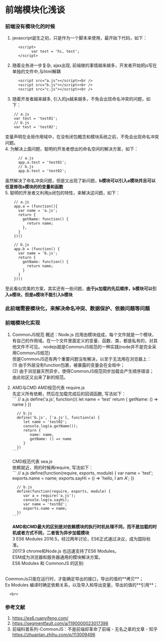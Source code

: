 # 前端模块化浅谈

### 前端没有模块化的时候
1. javascript诞生之初，只是作为一个脚本来使用，最开始下代码，如下：  
```
      <script>  
            var test = 'hi, test';  
      </script>
```
2. 随着业务进一步复杂, ajax出现, 前端做的事情越来越多，开发者开始把js写在单独的文件中,与html解耦  
```
      <script src="a.js"></script><br />
      <script src="b.js"></script><br />
      <script src="c.js"></script><br />
```

3. 随着开发者越来越多, 引入的js越来越多，不免会出现命名冲突的问题，如下： 
```
    // a.js  
    var test = 'test01';  
    // b.js  
    var test = 'test02';
```
  变量声明在全局作用域中，在没有闭包概念和模块系统之前，不免会出现命名冲突问题。
  <br>
4. 为解决上面问题，聪明的开发者想出的命名空间的解决方案，如下： 
```
      // a.js  
      app.a.test = 'test01';  
      // b.js  
      app.b.test = 'test02';
```
  虽然解决了命名冲突问题，但是又出现了新问题，**b模块可以引入a模块并且可以任意修改a模块的的变量和函数**
  <br>
5. 聪明的开发者又利用js闭包的特性，来解决这问题，如下：  
```
    // a.js
    app.a = (function(){
      var name = 'a.js';
      return {
        getName: function() {
          return name;
        },
      }
    })()
    
    // b.js
    app.b = (function() {
      var name = 'b.js';
      return {
        getName: function() {
          return name;
        }
      }
    })()
```
  至此看似完美的方案，其实还有一些问题，**由于js加载的先后顺序，b模块可以引入a模块，但是a模块不能引入b模块**
  
 ### 此前端需要模块化，来解决命名冲突、数据保护、依赖问题等问题
 
 ### 前端模块化实现
 1. CommonJS规范
    概述：Node.js 应用由模块组成，每个文件就是一个模块，有自己的作用域。在一个文件里面定义的变量、函数、类，都是私有的，对其他文件不可见。
    nodejs就是CommonJS规范的一种实践(node并不是完全采用CommonJS规范) 
    <br>
    但是CommonJS还有两个重要问题没有解决，以至于无法用在浏览器上：
    <br>
      (1) 由于外层没有function包裹，被暴露的变量会在全局中；
      <br>
      (2) 由于浏览器天然异步，使得CommonJS规范同步加载会产生顺序错误；
    由此社区又出来了新的规范。
    <br>
 2. AMD与CMD
    AMD规范代表 require.js
    <br>
        先定义所有依赖，然后在加载完成后的回调函数, 写法如下：  
        ```
          // a.js
          define('a.js', function(){
            let name = 'test'
            return {
              getName: () => name
            }
          })
          
          // b.js
          define('b.js', ['a.js'], function(a) {
             let name = 'test02';
             console.log(a.getName());
             return {
                name: name,
                getName: () => name
             }
          })
        ```
    CMD规范代表 sea.js
    <br>
        依赖就近，用的时候再require, 写法如下：          
        ```
          // a.js
          define(function(require, exports, module) {
             var name = 'test';
             exports.name = name;
             exports.sayHi = () => 'hello, I am A';
          })
        
          // b.js
          define(function(require, exports, module) {
             var a = require('a.js');
             console.log(a.sayHi);
             var name = 'test02';
             exports.name = name;
          })
        ```
    **AMD和CMD最大的区别是对依赖模块的执行时机处理不同，而不是加载的时机或者方式不同，二者皆为异步加载模块** 
    <br>
 3 ES6 Modules
   2016.5，经过两年讨论，ES6正式通过决议，成为国际标准。<br>
   2017.9 chrome和Node.js 也迅速支持了ES6 Modules。<br>
   ESM成为浏览器和服务器通用的模块解决方案。<br>
   ES6 Modules 和 CommonJS 的区别: 
   <br>
      CommonJs只能在运行时，才能确定导出的接口，导出的值的**拷贝**；<br>
      Es Modules 编译时确定依赖关系，以及导入和导出变量，导出的值的**引用**；
      
      <br>
      
 ### 参考文献
 1. https://es6.ruanyifeng.com/
 2. https://segmentfault.com/a/1190000023017398
 3. 前端科普系列-CommonJS：不是前端却革命了前端 - 无名之辈的文章 - 知乎
    https://zhuanlan.zhihu.com/p/113009496
  
   
